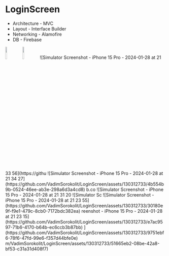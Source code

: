 # LoginScreen

- Architecture - MVC
- Layout - Interface Builder
- Networking - Alamofire
- DB - Firebase
<img src="https://github.com/VadimSorokolit/LoginScreen/assets/130312733/d092cdd4-3ac0-4fe5-a645-4bee7a0374f1" width = 10%>
<img src="https://github.com/VadimSorokolit/LoginScreen/assets/130312733/d4948206-cc2c-4d07-bc27-46c8c9ff8e30" width = 10%>
![Simulator Screenshot - iPhone 15 Pro - 2024-01-28 at 21 33 56](https://githu
![Simulator Screenshot - iPhone 15 Pro - 2024-01-28 at 21 34 27](https://github.com/VadimSorokolit/LoginScreen/assets/130312733/4b554b9b-0524-46ee-ab3e-298a6d3a4cd8)
b.co
![Simulator Screenshot - iPhone 15 Pro - 2024-01-28 at 21 31 20
![Simulator Sc
![Simulator Screenshot - iPhone 15 Pro - 2024-01-28 at 21 23 55](https://github.com/VadimSorokolit/LoginScreen/assets/130312733/30180e9f-f9e1-479c-8cb0-7172bdc382ea)
reenshot - iPhone 15 Pro - 2024-01-28 at 21 23 15](https://github.com/VadimSorokolit/LoginScreen/assets/130312733/e7ac9597-71b6-4170-b64b-ec6ccb3b87bb)
](https://github.com/VadimSorokolit/LoginScreen/assets/130312733/9751ebf6-78f6-47fd-99e6-f357d44bfe0e)
m/VadimSorokolit/LoginScreen/assets/130312733/51665eb2-08be-42a8-bf53-c31a31d408f7)


